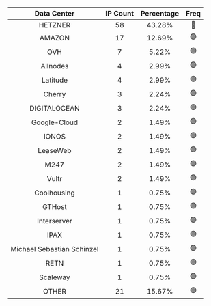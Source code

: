 | Data Center | IP Count | Percentage | Freq |
|:------------:|:--------:|:-----------:|:-----:|
| HETZNER | 58 | 43.28% | 🔴 |
| AMAZON | 17 | 12.69% | 🟢 |
| OVH | 7 | 5.22% | 🟢 |
| Allnodes | 4 | 2.99% | 🟢 |
| Latitude | 4 | 2.99% | 🟢 |
| Cherry | 3 | 2.24% | 🟢 |
| DIGITALOCEAN | 3 | 2.24% | 🟢 |
| Google-Cloud | 2 | 1.49% | 🟢 |
| IONOS | 2 | 1.49% | 🟢 |
| LeaseWeb | 2 | 1.49% | 🟢 |
| M247 | 2 | 1.49% | 🟢 |
| Vultr | 2 | 1.49% | 🟢 |
| Coolhousing | 1 | 0.75% | 🟢 |
| GTHost | 1 | 0.75% | 🟢 |
| Interserver | 1 | 0.75% | 🟢 |
| IPAX | 1 | 0.75% | 🟢 |
| Michael Sebastian Schinzel | 1 | 0.75% | 🟢 |
| RETN | 1 | 0.75% | 🟢 |
| Scaleway | 1 | 0.75% | 🟢 |
| OTHER | 21 | 15.67% | 🟢 |